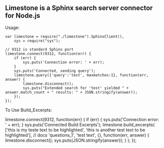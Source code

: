 ## Limestone is a Sphinx search server connector for Node.js

Usage:

    var limestone = require("./limestone").SphinxClient(),
        sys = require("sys");

    // 9312 is standard Sphinx port
    limestone.connect(9312, function(err) {
        if (err) {
            sys.puts('Connection error: ' + err);
        }
        sys.puts('Connected, sending query');
        limestone.query({'query':'test', maxmatches:1}, function(err, answer) {
            limestone.disconnect();
            sys.puts("Extended search for 'test' yielded " + answer.match_count + " results: " + JSON.stringify(answer));
        });
    });

To Use Build_Excerpts:

   limestone.connect(9312, function(err) {
     if (err) {
       sys.puts('Connection error: ' + err);
     }
     sys.puts('Connected Build Excerpts');
     limestone.build_excerpts(
         ['this is my teste text to be highlighted', 'this is another test text to be highlighted'], // docs
         'questions_1',
         'test text',
	 {},
         function(err, answer) {
           limestone.disconnect();
           sys.puts(JSON.stringify(answer));
         }
     );
   });